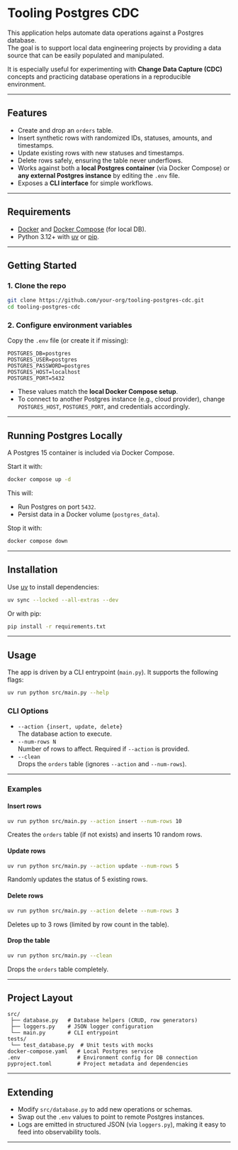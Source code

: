 # Tooling Postgres CDC

This application helps automate data operations against a Postgres database.  
The goal is to support local data engineering projects by providing a data source that can be easily populated and manipulated.

It is especially useful for experimenting with **Change Data Capture (CDC)** concepts and practicing database operations in a reproducible environment.

---

## Features

- Create and drop an `orders` table.
- Insert synthetic rows with randomized IDs, statuses, amounts, and timestamps.
- Update existing rows with new statuses and timestamps.
- Delete rows safely, ensuring the table never underflows.
- Works against both a **local Postgres container** (via Docker Compose) or **any external Postgres instance** by editing the `.env` file.
- Exposes a **CLI interface** for simple workflows.

---

## Requirements

- [Docker](https://docs.docker.com/get-docker/) and [Docker Compose](https://docs.docker.com/compose/) (for local DB).
- Python 3.12+ with [uv](https://github.com/astral-sh/uv) or [pip](https://pip.pypa.io).

---

## Getting Started

### 1. Clone the repo

```bash
git clone https://github.com/your-org/tooling-postgres-cdc.git
cd tooling-postgres-cdc
```

### 2. Configure environment variables

Copy the `.env` file (or create it if missing):

```dotenv
POSTGRES_DB=postgres
POSTGRES_USER=postgres
POSTGRES_PASSWORD=postgres
POSTGRES_HOST=localhost
POSTGRES_PORT=5432
```

- These values match the **local Docker Compose setup**.
- To connect to another Postgres instance (e.g., cloud provider), change `POSTGRES_HOST`, `POSTGRES_PORT`, and credentials accordingly.

---

## Running Postgres Locally

A Postgres 15 container is included via Docker Compose.

Start it with:

```bash
docker compose up -d
```

This will:

- Run Postgres on port `5432`.
- Persist data in a Docker volume (`postgres_data`).

Stop it with:

```bash
docker compose down
```

---

## Installation

Use [uv](https://github.com/astral-sh/uv) to install dependencies:

```bash
uv sync --locked --all-extras --dev
```

Or with pip:

```bash
pip install -r requirements.txt
```

---

## Usage

The app is driven by a CLI entrypoint (`main.py`). It supports the following flags:

```bash
uv run python src/main.py --help
```

### CLI Options

- `--action {insert, update, delete}`  
  The database action to execute.
- `--num-rows N`  
  Number of rows to affect. Required if `--action` is provided.
- `--clean`  
  Drops the `orders` table (ignores `--action` and `--num-rows`).

---

### Examples

#### Insert rows

```bash
uv run python src/main.py --action insert --num-rows 10
```

Creates the `orders` table (if not exists) and inserts 10 random rows.

#### Update rows

```bash
uv run python src/main.py --action update --num-rows 5
```

Randomly updates the status of 5 existing rows.

#### Delete rows

```bash
uv run python src/main.py --action delete --num-rows 3
```

Deletes up to 3 rows (limited by row count in the table).

#### Drop the table

```bash
uv run python src/main.py --clean
```

Drops the `orders` table completely.

---

## Project Layout

```
src/
 ├── database.py   # Database helpers (CRUD, row generators)
 ├── loggers.py    # JSON logger configuration
 └── main.py       # CLI entrypoint
tests/
 └── test_database.py  # Unit tests with mocks
docker-compose.yaml   # Local Postgres service
.env                  # Environment config for DB connection
pyproject.toml        # Project metadata and dependencies
```

---

## Extending

- Modify `src/database.py` to add new operations or schemas.
- Swap out the `.env` values to point to remote Postgres instances.
- Logs are emitted in structured JSON (via `loggers.py`), making it easy to feed into observability tools.

---
